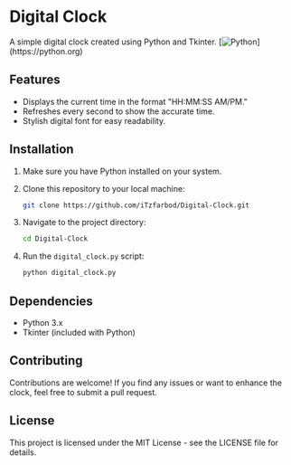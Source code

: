 # Digital Clock


A simple digital clock created using Python and Tkinter. [![Python](https://skillicons.dev/icons?i=py,)](https://python.org)


## Features

- Displays the current time in the format "HH:MM:SS AM/PM."
- Refreshes every second to show the accurate time.
- Stylish digital font for easy readability.

## Installation

1. Make sure you have Python installed on your system.
2. Clone this repository to your local machine:

    ```bash
    git clone https://github.com/iTzfarbod/Digital-Clock.git
    ```

3. Navigate to the project directory:

    ```bash
    cd Digital-Clock
    ```

4. Run the `digital_clock.py` script:

    ```bash
    python digital_clock.py
    ```

## Dependencies

- Python 3.x
- Tkinter (included with Python)

## Contributing

Contributions are welcome! If you find any issues or want to enhance the clock, feel free to submit a pull request.

## License

This project is licensed under the MIT License - see the LICENSE file for details.
